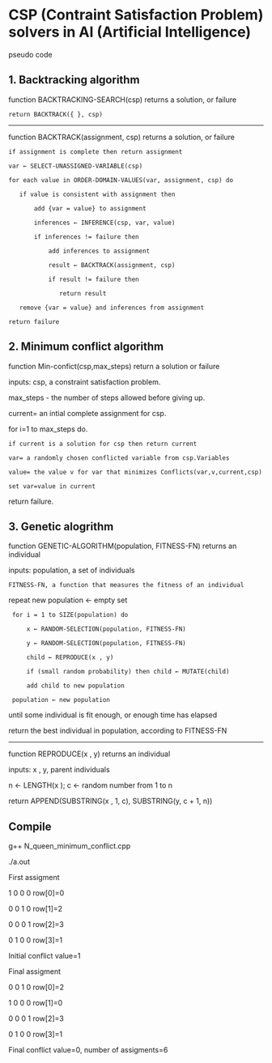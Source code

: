 

# CSP (Contraint Satisfaction Problem) solvers in AI (Artificial Intelligence)

pseudo code
## 1. Backtracking algorithm
function BACKTRACKING-SEARCH(csp) returns a solution, or failure

    return BACKTRACK({ }, csp)
-------------------------------

function BACKTRACK(assignment, csp) returns a solution, or failure

    if assignment is complete then return assignment

    var ← SELECT-UNASSIGNED-VARIABLE(csp)

    for each value in ORDER-DOMAIN-VALUES(var, assignment, csp) do

       if value is consistent with assignment then

           add {var = value} to assignment

           inferences ← INFERENCE(csp, var, value)

           if inferences != failure then

               add inferences to assignment

               result ← BACKTRACK(assignment, csp)

               if result != failure then

                  return result

       remove {var = value} and inferences from assignment

    return failure

## 2. Minimum conflict algorithm
function Min-confict(csp,max_steps) return a solution or failure
 
 inputs: csp, a constraint satisfaction problem.
 
 max_steps - the number of steps allowed before giving up.
 
 current= an intial complete assignment for csp.
 
 for i=1 to max_steps do.
 
  	if current is a solution for csp then return current
	
	var= a randomly chosen conflicted variable from csp.Variables
	
	value= the value v for var that minimizes Conflicts(var,v,current,csp)
	
	set var=value in current
	
return failure.	
## 3. Genetic alogrithm
function GENETIC-ALGORITHM(population, FITNESS-FN) returns an individual

  inputs: population, a set of individuals
  
	FITNESS-FN, a function that measures the fitness of an individual

  repeat
     new population ← empty set
     
     for i = 1 to SIZE(population) do
     
         x ← RANDOM-SELECTION(population, FITNESS-FN)
     
         y ← RANDOM-SELECTION(population, FITNESS-FN)
     
         child ← REPRODUCE(x , y)
	 
         if (small random probability) then child ← MUTATE(child)
	 
         add child to new population
	 
     population ← new population
     
  until some individual is fit enough, or enough time has elapsed
  
  return the best individual in population, according to FITNESS-FN
  
--------------------

function REPRODUCE(x , y) returns an individual

   inputs: x , y, parent individuals
   
   n ← LENGTH(x ); c ← random number from 1 to n
   
   return APPEND(SUBSTRING(x , 1, c), SUBSTRING(y, c + 1, n))

## Compile
g++ N_queen_minimum_conflict.cpp

./a.out

First assigment

1 0 0 0  row[0]=0

0 0 1 0  row[1]=2

0 0 0 1  row[2]=3

0 1 0 0  row[3]=1

Initial conflict value=1



Final assigment

0 0 1 0  row[0]=2

1 0 0 0  row[1]=0

0 0 0 1  row[2]=3

0 1 0 0  row[3]=1

Final conflict value=0, number of assigments=6
